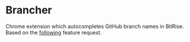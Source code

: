# Brancher
Chrome extension which autocompletes GitHub branch names in BitRise. Based on the [following](https://discuss.bitrise.io/t/branch-name-suggestion-feature/4543) feature request.